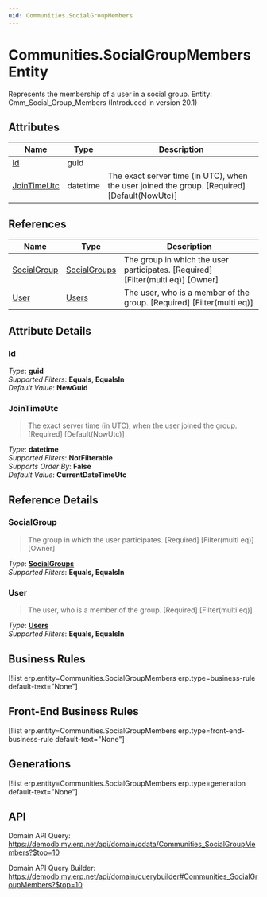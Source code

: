 ```yaml
---
uid: Communities.SocialGroupMembers
---
```

# Communities.SocialGroupMembers Entity

Represents the membership of a user in a social group. Entity: Cmm_Social_Group_Members (Introduced in version 20.1)

## Attributes

| Name | Type | Description |
| ---- | ---- | --- |
| [Id](Communities.SocialGroupMembers.md#id) | guid |  
| [JoinTimeUtc](Communities.SocialGroupMembers.md#jointimeutc) | datetime | The exact server time (in UTC), when the user joined the group. [Required] [Default(NowUtc)] 

## References

| Name | Type | Description |
| ---- | ---- | --- |
| [SocialGroup](Communities.SocialGroupMembers.md#socialgroup) | [SocialGroups](Communities.SocialGroups.md) | The group in which the user participates. [Required] [Filter(multi eq)] [Owner] |
| [User](Communities.SocialGroupMembers.md#user) | [Users](Systems.Security.Users.md) | The user, who is a member of the group. [Required] [Filter(multi eq)] |


## Attribute Details

### Id

_Type_: **guid**  
_Supported Filters_: **Equals, EqualsIn**  
_Default Value_: **NewGuid**  

### JoinTimeUtc

> The exact server time (in UTC), when the user joined the group. [Required] [Default(NowUtc)]

_Type_: **datetime**  
_Supported Filters_: **NotFilterable**  
_Supports Order By_: **False**  
_Default Value_: **CurrentDateTimeUtc**  


## Reference Details

### SocialGroup

> The group in which the user participates. [Required] [Filter(multi eq)] [Owner]

_Type_: **[SocialGroups](Communities.SocialGroups.md)**  
_Supported Filters_: **Equals, EqualsIn**  

### User

> The user, who is a member of the group. [Required] [Filter(multi eq)]

_Type_: **[Users](Systems.Security.Users.md)**  
_Supported Filters_: **Equals, EqualsIn**  



## Business Rules

[!list erp.entity=Communities.SocialGroupMembers erp.type=business-rule default-text="None"]

## Front-End Business Rules

[!list erp.entity=Communities.SocialGroupMembers erp.type=front-end-business-rule default-text="None"]

## Generations

[!list erp.entity=Communities.SocialGroupMembers erp.type=generation default-text="None"]

## API

Domain API Query:
<https://demodb.my.erp.net/api/domain/odata/Communities_SocialGroupMembers?$top=10>

Domain API Query Builder:
<https://demodb.my.erp.net/api/domain/querybuilder#Communities_SocialGroupMembers?$top=10>

